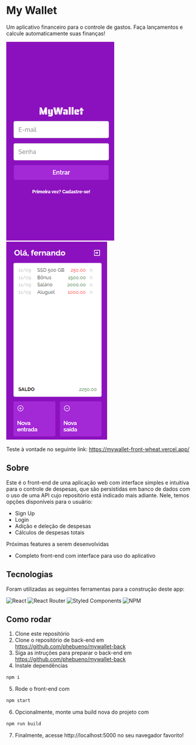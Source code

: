 # My Wallet

Um aplicativo financeiro para o controle de gastos. Faça lançamentos e calcule automaticamente suas finanças!
 
![landingPage](landingPage.PNG)
![landingPage](main.PNG)

Teste à vontade no seguinte link: https://mywallet-front-wheat.vercel.app/

## Sobre

Este é o front-end de uma aplicação web com interface simples e intuitiva para o controle de despesas, que são persistidas em banco de dados com o uso de uma API cujo repositório está indicado mais adiante. Nele, temos opções disponíveis para o usuário:

- Sign Up
- Login
- Adição e deleção de despesas
- Cálculos de despesas totais

Próximas features a serem desenvolvidas
- Completo front-end com interface para uso do aplicativo

## Tecnologias
Foram utilizadas as seguintes ferramentas para a construção deste app:<br>

![React](https://img.shields.io/badge/react-%2320232a.svg?style=for-the-badge&logo=react&logoColor=%2361DAFB)
![React Router](https://img.shields.io/badge/React_Router-CA4245?style=for-the-badge&logo=react-router&logoColor=white)
![Styled Components](https://img.shields.io/badge/styled--components-DB7093?style=for-the-badge&logo=styled-components&logoColor=white)
![NPM](https://img.shields.io/badge/NPM-%23CB3837.svg?style=for-the-badge&logo=npm&logoColor=white)

## Como rodar

1. Clone este repositório
2. Clone o repositório de back-end em https://github.com/phebueno/mywallet-back
3. Siga as intruções para preparar o back-end em https://github.com/phebueno/mywallet-back
4. Instale dependências
```bash
npm i
```
5. Rode o front-end com
```bash
npm start
```
6. Opcionalmente, monte uma build nova do projeto com
```bash
npm run build
```
7. Finalmente, acesse http://localhost:5000 no seu navegador favorito!
